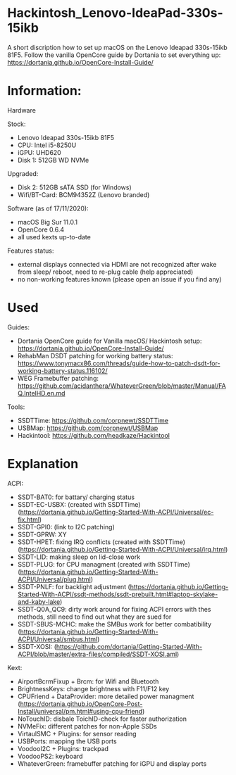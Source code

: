 # Hackintosh_Lenovo-IdeaPad-330s-15ikb
A short discription how to set up macOS on the Lenovo Ideapad 330s-15ikb 81F5.
Follow the vanilla OpenCore guide by Dortania to set everything up:
https://dortania.github.io/OpenCore-Install-Guide/


# Information:

Hardware

  Stock:
  - Lenovo Ideapad 330s-15ikb 81F5
  - CPU: Intel i5-8250U
  - iGPU: UHD620
  - Disk 1: 512GB WD NVMe
  
  Upgraded:
  - Disk 2: 512GB sATA SSD (for Windows)
  - Wifi/BT-Card: BCM94352Z (Lenovo branded)
  
  
Software (as of 17/11/2020):
  - macOS Big Sur 11.0.1
  - OpenCore 0.6.4
  - all used kexts up-to-date
  
Features status:
  - external displays connected via HDMI are not recognized after wake from sleep/ reboot, need to re-plug cable (help appreciated)
  - no non-working features known (please open an issue if you find any)
  
# Used

Guides:
  - Dortania OpenCore guide for Vanilla macOS/ Hackintosh setup: https://dortania.github.io/OpenCore-Install-Guide/
  - RehabMan DSDT patching for working battery status: https://www.tonymacx86.com/threads/guide-how-to-patch-dsdt-for-working-battery-status.116102/
  - WEG Framebuffer patching: https://github.com/acidanthera/WhateverGreen/blob/master/Manual/FAQ.IntelHD.en.md

Tools:
  - SSDTTime: https://github.com/corpnewt/SSDTTime
  - USBMap: https://github.com/corpnewt/USBMap
  - Hackintool: https://github.com/headkaze/Hackintool
  
# Explanation
  
  
  ACPI:
  
   - SSDT-BAT0: for battary/ charging status
   - SSDT-EC-USBX: (created with SSDTTime) (https://dortania.github.io/Getting-Started-With-ACPI/Universal/ec-fix.html)
   - SSDT-GPI0: (link to I2C patching)
   - SSDT-GPRW: XY
   - SSDT-HPET: fixing IRQ conflicts (created with SSDTTime) (https://dortania.github.io/Getting-Started-With-ACPI/Universal/irq.html)
   - SSDT-LID: making sleep on lid-close work
   - SSDT-PLUG: for CPU managment (created with SSDTTime) (https://dortania.github.io/Getting-Started-With-ACPI/Universal/plug.html)
   - SSDT-PNLF: for backlight adjustment (https://dortania.github.io/Getting-Started-With-ACPI/ssdt-methods/ssdt-prebuilt.html#laptop-skylake-and-kaby-lake)
   - SSDT-Q0A_QC9: dirty work around for fixing ACPI errors with thes methods, still need to find out what they are sued for
   - SSDT-SBUS-MCHC: make the SMBus work for better combatibility (https://dortania.github.io/Getting-Started-With-ACPI/Universal/smbus.html)
   - SSDT-XOSI: (https://github.com/dortania/Getting-Started-With-ACPI/blob/master/extra-files/compiled/SSDT-XOSI.aml)
    
 
   Kext:
   
   - AirportBcrmFixup + Brcm: for Wifi and Bluetooth
   - BrightnessKeys: change brightness with F11/F12 key
   - CPUFriend + DataProvider: more detailed power managment (https://dortania.github.io/OpenCore-Post-Install/universal/pm.html#using-cpu-friend)
   - NoTouchID: disbale ToichID-check for faster authorization
   - NVMeFix: different patches for non-Apple SSDs
   - VirtaulSMC + Plugins: for sensor reading
   - USBPorts: mapping the USB ports
   - VoodooI2C + Plugins: trackpad
   - VoodooPS2: keyboard
   - WhateverGreen: framebuffer patching for iGPU and display ports
